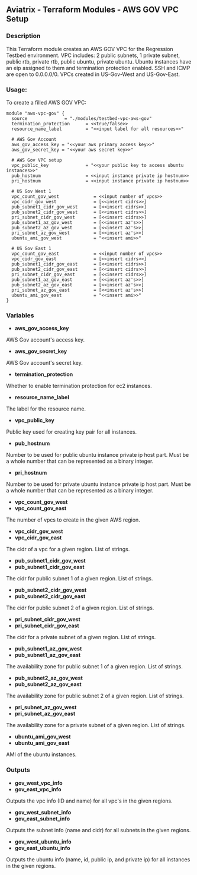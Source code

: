 ## Aviatrix - Terraform Modules - AWS GOV VPC Setup

### Description
This Terraform module creates an AWS GOV VPC for the Regression Testbed environment. VPC includes: 2 public subnets, 1 private subnet, public rtb, private rtb, public ubuntu, private ubuntu. Ubuntu instances have an eip assigned to them and termination protection enabled. SSH and ICMP are open to 0.0.0.0/0. VPCs created in US-Gov-West and US-Gov-East.

### Usage:
To create a filled AWS GOV VPC:
```
module "aws-vpc-gov" {
  source          	  = "./modules/testbed-vpc-aws-gov"
  termination_protection      = <<true/false>>
  resource_name_label         = "<<input label for all resources>>"

  # AWS Gov Account
  aws_gov_access_key = "<<your aws primary access key>>"
  aws_gov_secret_key = "<<your aws secret key>>"

  # AWS Gov VPC setup
  vpc_public_key              = "<<your public key to access ubuntu instances>>"
  pub_hostnum                 = <<input instance private ip hostnum>>
  pri_hostnum                 = <<input instance private ip hostnum>>

  # US Gov West 1
  vpc_count_gov_west             = <<input number of vpcs>>
  vpc_cidr_gov_west              = [<<insert cidrs>>]
  pub_subnet1_cidr_gov_west      = [<<insert cidrs>>]
  pub_subnet2_cidr_gov_west      = [<<insert cidrs>>]
  pri_subnet_cidr_gov_west       = [<<insert cidrs>>]
  pub_subnet1_az_gov_west        = [<<insert az's>>]
  pub_subnet2_az_gov_west        = [<<insert az's>>]
  pri_subnet_az_gov_west         = [<<insert az's>>]
  ubuntu_ami_gov_west            = "<<insert ami>>"

  # US Gov East 1
  vpc_count_gov_east             = <<input number of vpcs>>
  vpc_cidr_gov_east              = [<<insert cidrs>>]
  pub_subnet1_cidr_gov_east      = [<<insert cidrs>>]
  pub_subnet2_cidr_gov_east      = [<<insert cidrs>>]
  pri_subnet_cidr_gov_east       = [<<insert cidrs>>]
  pub_subnet1_az_gov_east        = [<<insert az's>>]
  pub_subnet2_az_gov_east        = [<<insert az's>>]
  pri_subnet_az_gov_east         = [<<insert az's>>]
  ubuntu_ami_gov_east            = "<<insert ami>>"
}
```

### Variables

- **aws_gov_access_key**

AWS Gov account's  access key.

- **aws_gov_secret_key**

AWS Gov account's  secret key.

- **termination_protection**

Whether to enable termination protection for ec2 instances.

- **resource_name_label**

The label for the resource name.

- **vpc_public_key**

Public key used for creating key pair for all instances.

- **pub_hostnum**

Number to be used for public ubuntu instance private ip host part. Must be a whole number that can be represented as a binary integer.

- **pri_hostnum**

Number to be used for private ubuntu instance private ip host part. Must be a whole number that can be represented as a binary integer.

- **vpc_count_gov_west**
- **vpc_count_gov_east**

The number of vpcs to create in the given AWS region.

- **vpc_cidr_gov_west**
- **vpc_cidr_gov_east**

The cidr of a vpc for a given region. List of strings.

- **pub_subnet1_cidr_gov_west**
- **pub_subnet1_cidr_gov_east**

The cidr for public subnet 1 of a given region. List of strings.

- **pub_subnet2_cidr_gov_west**
- **pub_subnet2_cidr_gov_east**

The cidr for public subnet 2 of a given region. List of strings.

- **pri_subnet_cidr_gov_west**
- **pri_subnet_cidr_gov_east**

The cidr for a private subnet of a given region. List of strings.

- **pub_subnet1_az_gov_west**
- **pub_subnet1_az_gov_east**

The availability zone for public subnet 1 of a given region. List of strings.

- **pub_subnet2_az_gov_west**
- **pub_subnet2_az_gov_east**

The availability zone for public subnet 2 of a given region. List of strings.

- **pri_subnet_az_gov_west**
- **pri_subnet_az_gov_east**

The availability zone for a private subnet of a given region. List of strings.

- **ubuntu_ami_gov_west**
- **ubuntu_ami_gov_east**

AMI of the ubuntu instances.

### Outputs

- **gov_west_vpc_info**
- **gov_east_vpc_info**

Outputs the vpc info (ID and name) for all vpc's in the given regions.

- **gov_west_subnet_info**
- **gov_east_subnet_info**

Outputs the subnet info (name and cidr) for all subnets in the given regions.

- **gov_west_ubuntu_info**
- **gov_east_ubuntu_info**

Outputs the ubuntu info (name, id, public ip, and private ip) for all instances in the given regions.
